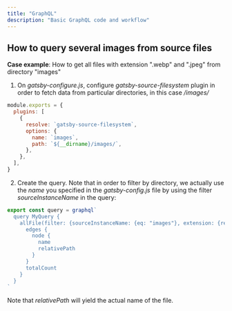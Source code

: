 ```yaml
---
title: "GraphQL"
description: "Basic GraphQL code and workflow"
---
```


## How to query several images from source files

**Case example**: How to get all files with extension ".webp" and ".jpeg" from directory "images"

1. On *gatsby-configure.js*, configure *gatsby-source-filesystem* plugin in order to fetch data from particular directories, in this case */images/*

```js
module.exports = {
  plugins: [
    {
      resolve: `gatsby-source-filesystem`,
      options: {
        name: `images`,
        path: `${__dirname}/images/`,
      },
    },
  ],
}
```

2. Create the query. Note that in order to filter by directory, we actually use the *name* you specified in the *gatsby-config.js* file by using the filter *sourceInstanceName* in the query:
```js
export const query = graphql`
  query MyQuery {
    allFile(filter: {sourceInstanceName: {eq: "images"}, extension: {regex: "/(jpeg)|(webp)/"}}) {
      edges {
        node {
          name
          relativePath
        }
      }
      totalCount
    }
  }
`
```

Note that *relativePath* will yield the actual name of the file.
